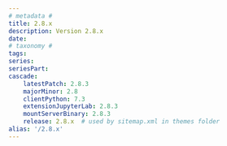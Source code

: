 ```yaml
---
# metadata # 
title: 2.8.x
description: Version 2.8.x 
date: 
# taxonomy #
tags:
series:
seriesPart:
cascade:
    latestPatch: 2.8.3
    majorMinor: 2.8
    clientPython: 7.3
    extensionJupyterLab: 2.8.3
    mountServerBinary: 2.8.3
    release: 2.8.x  # used by sitemap.xml in themes folder
alias: '/2.8.x'
---
```

